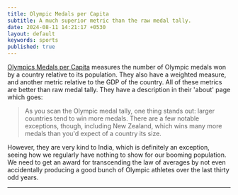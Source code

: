 ```yaml
---
title: Olympic Medals per Capita 
subtitle: A much superior metric than the raw medal tally. 
date: 2024-08-11 14:21:17 +0530
layout: default
keywords: sports
published: true
---
```


[Olympics Medals per Capita](https://www.medalspercapita.com/) measures the number of Olympic medals won by a country relative to its population. They also have a weighted measure, and another metric relative to the GDP of the country. All of these metrics are better than raw medal tally. They have a description in their 'about' page which goes:

> As you scan the Olympic medal tally, one thing stands out: larger countries tend to win more medals. There are a few notable exceptions, though, including New Zealand, which wins many more medals than you'd expect of a country its size.

However, they are very kind to India, which is definitely an exception, seeing how we regularly have nothing to show for our booming population. We need to get an award for transcending the law of averages by not even accidentally producing a good bunch of Olympic athletes over the last thirty odd years.

---
